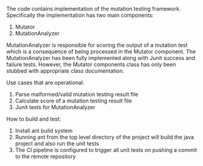 The code contains implementation of the mutation testing framework. Specifically the implementation has two main components:
1. Mutator
2. MutationAnalyzer

MutationAnalyzer is responsible for scoring the output of a mutation test which is a consequence of being processed in the Mutator component. The MutationAnalyzer 
has been fully implemented along with Junit success and failure tests. However, the Mutator components class has only been stubbed with appropriate class documentation.

Use cases that are operational:
1. Parse malformed/valid mutation testing result file
2. Calculate score of a mutation testing result file
3. Junit tests for MutationAnalyzer

How to build and test:
1. Install ant build system
2. Running ant from the top level directory of the project will build the java project and also run the unit tests
3. The CI pipeline is configured to trigger all unit tests on pushing a commit to the remote repository
